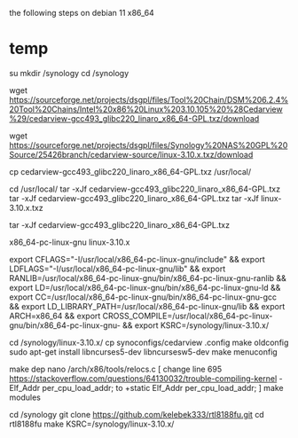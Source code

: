 the following steps on debian 11 x86_64
# temp
su
mkdir /synology
cd /synology

wget https://sourceforge.net/projects/dsgpl/files/Tool%20Chain/DSM%206.2.4%20Tool%20Chains/Intel%20x86%20Linux%203.10.105%20%28Cedarview%29/cedarview-gcc493_glibc220_linaro_x86_64-GPL.txz/download

wget https://sourceforge.net/projects/dsgpl/files/Synology%20NAS%20GPL%20Source/25426branch/cedarview-source/linux-3.10.x.txz/download

cp cedarview-gcc493_glibc220_linaro_x86_64-GPL.txz /usr/local/

cd /usr/local/
tar -xJf cedarview-gcc493_glibc220_linaro_x86_64-GPL.txz
tar -xJf cedarview-gcc493_glibc220_linaro_x86_64-GPL.txz
tar -xJf linux-3.10.x.txz


tar -xJf cedarview-gcc493_glibc220_linaro_x86_64-GPL.txz

x86_64-pc-linux-gnu
linux-3.10.x

export CFLAGS="-I/usr/local/x86_64-pc-linux-gnu/include" &&
export LDFLAGS="-I/usr/local/x86_64-pc-linux-gnu/lib" &&
export RANLIB=/usr/local/x86_64-pc-linux-gnu/bin/x86_64-pc-linux-gnu-ranlib &&
export LD=/usr/local/x86_64-pc-linux-gnu/bin/x86_64-pc-linux-gnu-ld &&
export CC=/usr/local/x86_64-pc-linux-gnu/bin/x86_64-pc-linux-gnu-gcc &&
export LD_LIBRARY_PATH=/usr/local/x86_64-pc-linux-gnu/lib &&
export ARCH=x86_64 &&
export CROSS_COMPILE=/usr/local/x86_64-pc-linux-gnu/bin/x86_64-pc-linux-gnu- &&
export KSRC=/synology/linux-3.10.x/

cd /synology/linux-3.10.x/
cp synoconfigs/cedarview .config
 make oldconfig
 sudo apt-get install libncurses5-dev libncursesw5-dev
 make menuconfig

make dep
nano /arch/x86/tools/relocs.c
[
change line 695 https://stackoverflow.com/questions/64130032/trouble-compiling-kernel
-Elf_Addr per_cpu_load_addr;
to
+static Elf_Addr per_cpu_load_addr;
]
make modules

cd /synology
git clone https://github.com/kelebek333/rtl8188fu.git
cd rtl8188fu
make KSRC=/synology/linux-3.10.x/
